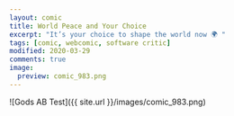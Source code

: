 ```yaml
---
layout: comic
title: World Peace and Your Choice
excerpt: "It’s your choice to shape the world now 🌍 "
tags: [comic, webcomic, software critic]
modified: 2020-03-29
comments: true
image:
  preview: comic_983.png
---
```


![Gods AB Test]({{ site.url }}/images/comic_983.png)  

